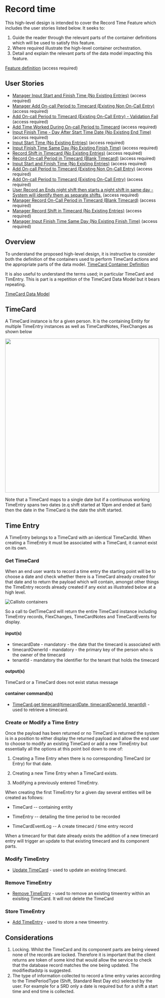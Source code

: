 
# Record time

This high-level design is intended to cover the Record Time Feature which includes the user stories listed below. It seeks to:

1.  Guide the reader through the relevant parts of the container definitions which will be used to satisfy this feature.
2.  Where required illustrate the high-level container orchestration.
3.  Detail and explain the relevant parts of the data model impacting this feature.

[Feature definition](https://collaboration.homeoffice.gov.uk/jira/browse/EAHW-925) (access required)


## User Stories


- [Manager Input Start and Finish Time (No Existing Entries)](https://collaboration.homeoffice.gov.uk/jira/browse/EAHW-1751) (access required)
- [Manager Add On-call Period to Timecard (Existing Non On-Call Entry)](https://collaboration.homeoffice.gov.uk/jira/browse/EAHW-1788) (access required)
- [Add On-call Period to Timecard (Existing On-Call Entry) - Validation Fail](https://collaboration.homeoffice.gov.uk/jira/browse/EAHW-1762) (access required)
- [Add Time Worked During On-call Period to Timecard](https://collaboration.homeoffice.gov.uk/jira/browse/EAHW-1796) (access required)
- [Input Finish Time - Day After Start Time Date (No Existing End Time)](https://collaboration.homeoffice.gov.uk/jira/browse/EAHW-589) (access required)
- [Input Start Time (No Existing Entries)](https://collaboration.homeoffice.gov.uk/jira/browse/EAHW-513) (access required)
- [Input Finish Time Same Day (No Existing Finish Time)](https://collaboration.homeoffice.gov.uk/jira/browse/EAHW-521) (access required)
- [Record Shift in Timecard (No Existing Entries)](https://collaboration.homeoffice.gov.uk/jira/browse/EAHW-1347) (access required)
- [Record On-call Period in Timecard (Blank Timecard)](https://collaboration.homeoffice.gov.uk/jira/browse/EAHW-1350) (access required)
- [Input Start and Finish Time (No Existing Entries)](https://collaboration.homeoffice.gov.uk/jira/browse/EAHW-1402) (access required)
- [Add On-call Period to Timecard (Existing Non On-Call Entry)](https://collaboration.homeoffice.gov.uk/jira/browse/EAHW-1471) (access required)
- [Add On-call Period to Timecard (Existing On-Call Entry)](https://collaboration.homeoffice.gov.uk/jira/browse/EAHW-1761) (access required)
- [User Record an Ends night shift then starts a night shift in same day - System will identify them as separate shifts.](https://collaboration.homeoffice.gov.uk/jira/browse/EAHW-580) (access required)
- [Manager Record On-Call Period in Timecard (Blank Timecard)](https://collaboration.homeoffice.gov.uk/jira/browse/EAHW-1685) (access required)
- [Manager Record Shift in Timecard (No Existing Entries)](https://collaboration.homeoffice.gov.uk/jira/browse/EAHW-1686) (access required)
- [Manager Input Finish Time Same Day (No Existing Finish Time)](https://collaboration.homeoffice.gov.uk/jira/browse/EAHW-1749) (access required)

## Overview

To understand the proposed high-level design, it is instructive to consider both the definition of the containers used to perform TimeCard actions and the appropriate parts of the data model.
[TimeCard Container Definition](https://github.com/UKHomeOffice/callisto-timecard-restapi/container-definition.md)

It is also useful to understand the terms used; in particular TimeCard and TimEntry. This is part is a repetition of the TimeCard Data Model but it bears repeating.

[TimeCard Data Model](https://github.com/UKHomeOffice/callisto-timecard-restapi/datamodel-definition.md)


## TimeCard

A TimeCard instance is for a given person. It is the containing Entity for multiple TimeEntry instances as well as TimeCardNotes, FlexChanges as shown below

<img src="https://github.com/UKHomeOffice/callisto-timecard-restapi/blob/main/docs/images/timecard-container-data-model.jpg" width=500>

Note that a TimeCard maps to a single date but if a continuous working TimeEntry spans two dates (e.q shift started at 10pm and ended at 5am) then the date in the TimeCard is the date the shift started.

## Time Entry

A TimeEntry belongs to a TimeCard with an identical TimeCardId. When creating a TimeEntry it must be associated with a TimeCard, it cannot
exist on its own.

### Get TimeCard

When an end user wants to record a time entry the starting point will be to choose a date and check whether there is a TimeCard already created
for that date and to return the payload which will contain, amongst other things the TimeEntry records already created if any exist as illustrated below at a high level.

![Callisto containers](https://github.com/UKHomeOffice/callisto-timecard-restapi/blob/main/docs/images/record-timeentry-high-level-sequence.jpg)

So a call to GetTimeCard will return the entire TimeCard instance including TimeEntry records, FlexChanges, TimeCardNotes and TimeCardEvents for display.

#### input(s)
- timecardDate - mandatory - the date that the timecard is associated with
- timecardOwnerId - mandatory - the primary key of the person who is the owner of the timecard
- tenantId - mandatory the identifier for the tenant that holds the timecard 

#### output(s)
TimeCard or a TimeCard does not exist status message 

#### container command(s)
- [TimeCard.get timecard(timecardDate, timecardOwnerId, tenantId)](https://github.com/UKHomeOffice/callisto-timecard-restapi/blob/main/docs/container-definition.md#gettimecard) - used to retrieve a timecard. 

### Create or Modify a Time Entry

Once the payload has been returned or no TimeCard is returned the system
is in a position to either display the returned payload and allow the
end user to choose to modify an existing TimeCard or add a new TimeEntry
but essentially all the options at this point boil down to one of:

1.  Creating a Time Entry when there is no corresponding TimeCard (or
    Entry) for that date.

2.  Creating a new Time Entry when a TimeCard exists.

3.  Modifying a previously entered TimeEntry.

When creating the first TimeEntry for a given day several entities will
be created as follows:

-   TimeCard -- containing entity

-   TimeEntry -- detailing the time period to be recorded

-   TimeCardEventLog -- A create timecard / time entry record

When a timecard for that date already exists the addition of a new timecard entry will trigger an update to that existing timecard and its component parts.

### Modify TimeEntry

- [Update TimeCard](../../container-definition.md#update-timecard) - used to update an existing timecard. 


### Remove TimeEntry

- [Remove TimeEntry](../../container-definition.md#update-timecard) - used to remove an existing timeentry within an exisiting TimeCard. It will not delete the TimeCard


### Store TimeEntry

- [Add TimeEntry](../../container-definition.md#update-timecard) - used to store a new timeentry.

## Considerations

1.  Locking. Whilst the TimeCard and its component parts are being viewed none of the records are locked. Therefore it is important that the client returns are token of some kind that would allow the service to check that the database record matches the one being updated. The modifiedtadstp is suggested.
2.  The type of information collected to record a time entry varies according to the TimePeriodType (Shift, Standard Rest Day etc) selected by the user. For example for a SRD only a date is required but for a shift a start time and end time is collected.



